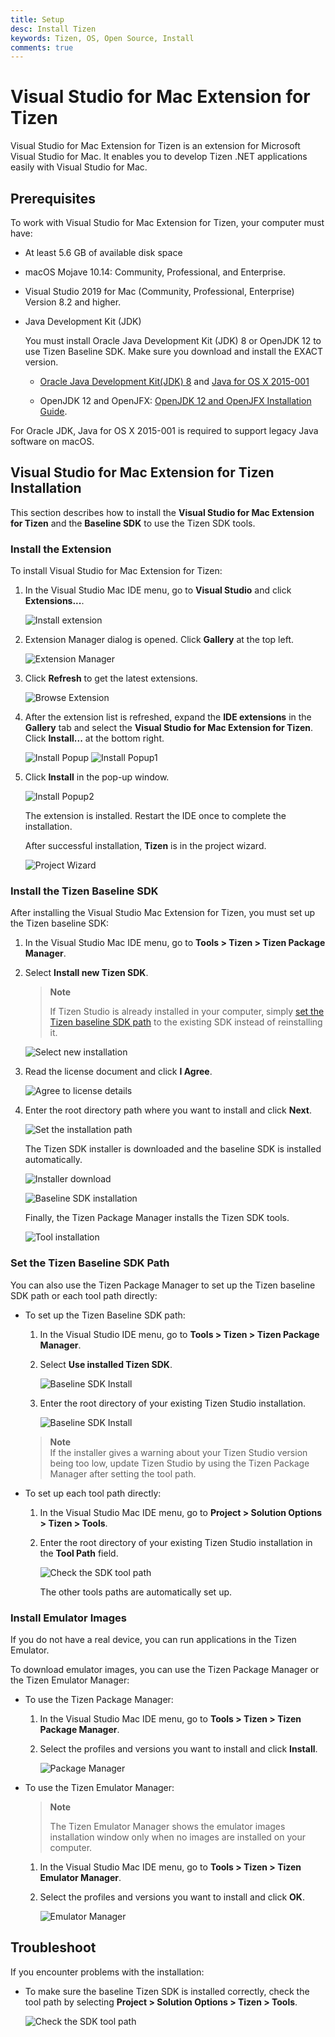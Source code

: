 ```yaml
---
title: Setup
desc: Install Tizen
keywords: Tizen, OS, Open Source, Install 
comments: true
---
```

# Visual Studio for Mac Extension for Tizen

Visual Studio for Mac Extension for Tizen is an extension for Microsoft Visual Studio for Mac. It enables you to develop Tizen .NET applications easily with Visual Studio for Mac.

## Prerequisites

To work with Visual Studio for Mac Extension for Tizen, your computer must have:

- At least 5.6 GB of available disk space
- macOS Mojave 10.14: Community, Professional, and Enterprise.	
- Visual Studio 2019 for Mac (Community, Professional, Enterprise) Version 8.2 and higher.

- Java Development Kit (JDK)

  You must install Oracle Java Development Kit (JDK) 8 or OpenJDK 12 to use 
Tizen Baseline SDK. Make sure you download and install the EXACT version.

  - [Oracle Java Development Kit(JDK) 8](https://www.oracle.com/technetwork/java/javase/downloads/jdk8-downloads-2133151.html) and [Java for OS X 2015-001](https://support.apple.com/kb/DL1572)
 
  - OpenJDK 12 and OpenJFX: [OpenJDK 12 and OpenJFX Installation Guide](../tizen-studio/setup/openjdk.md#install-openjdk-for-macos).

For Oracle JDK, Java for OS X 2015-001 is required to support legacy Java software on macOS.

<a name="setup"></a>
## Visual Studio for Mac Extension for Tizen Installation

This section describes how to install the **Visual Studio for Mac Extension for Tizen** and the **Baseline SDK** to use the Tizen SDK tools.

### Install the Extension

To install Visual Studio for Mac Extension for Tizen:

1. In the Visual Studio Mac IDE menu, go to **Visual Studio** and click **Extensions...**.

   ![Install extension](media/install-extension1.png)

2. Extension Manager dialog is opened. Click **Gallery** at the top left.

	![Extension Manager](media/install-extension2.png)
   
3. Click **Refresh** to get the latest extensions.

	![Browse Extension](media/install-extension3.png)
	
4. After the extension list is refreshed, expand the **IDE extensions** in the **Gallery** tab and select the 
   **Visual Studio for Mac Extension for Tizen**. Click **Install...** at the bottom right.

	![Install Popup](media/install-extension4.png)
	![Install Popup1](media/install-extension5.png)

5. Click **Install** in the pop-up window.

	![Install Popup2](media/install-extension6.png) 

   The extension is installed. Restart the IDE once to complete the installation.
   
   After successful installation, **Tizen** is in the project wizard.
   
   ![Project Wizard](media/install-extension7.png)

### Install the Tizen Baseline SDK

After installing the Visual Studio Mac Extension for Tizen, you must set up the Tizen baseline SDK:

1. In the Visual Studio Mac IDE menu, go to **Tools &gt; Tizen &gt; Tizen Package Manager**.
2. Select **Install new Tizen SDK**.

   > **Note**
   >
   > If Tizen Studio is already installed in your computer, simply [set the Tizen baseline SDK path](#set-tizen-baseline-sdk) to the existing SDK instead of reinstalling it.
   
   ![Select new installation](media/howtoinstall-installwizard1.png)

3. Read the license document and click **I Agree**.

   ![Agree to license details](media/howtoinstall-installwizard2.png)

4. Enter the root directory path where you want to install and click **Next**.

   ![Set the installation path](media/howtoinstall-installwizard3.png)

   The Tizen SDK installer is downloaded and the baseline SDK is installed automatically.

   ![Installer download](media/howtoinstall-installwizard4.png)

   ![Baseline SDK installation](media/howtoinstall-installwizard5.png)

   Finally, the Tizen Package Manager installs the Tizen SDK tools.

   ![Tool installation](media/howtoinstall-installwizard6.png)

<a name="set-tizen-baseline-sdk"></a>
### Set the Tizen Baseline SDK Path 

You can also use the Tizen Package Manager to set up the Tizen baseline SDK path or each tool path directly:

- To set up the Tizen Baseline SDK path:
  1. In the Visual Studio IDE menu, go to **Tools &gt; Tizen &gt; Tizen Package Manager**.
  2. Select **Use installed Tizen SDK**.

     ![Baseline SDK Install](media/howtoinstall-installwizard7.png)

  3. Enter the root directory of your existing Tizen Studio installation.

     ![Baseline SDK Install](media/howtoinstall-installwizard8.png)

  > **Note**  
  > If the installer gives a warning about your Tizen Studio version being too low, update Tizen Studio by using the Tizen Package Manager after setting the tool path.

- To set up each tool path directly:
  1. In the Visual Studio Mac IDE menu, go to **Project &gt; Solution Options &gt; Tizen &gt; Tools**.
  2. Enter the root directory of your existing Tizen Studio installation in the **Tool Path** field.

     ![Check the SDK tool path](media/howtoinstall-checktoolpath.png)

     The other tools paths are automatically set up.

### Install Emulator Images

If you do not have a real device, you can run applications in the Tizen Emulator.

To download emulator images, you can use the Tizen Package Manager or the Tizen Emulator Manager:

- To use the Tizen Package Manager:
  1. In the Visual Studio Mac IDE menu, go to **Tools &gt; Tizen &gt; Tizen Package Manager**.
  2. Select the profiles and versions you want to install and click **Install**.

     ![Package Manager](media/howtoinstall-packagemanager.png)

- To use the Tizen Emulator Manager:

  > **Note**
  >
  > The Tizen Emulator Manager shows the emulator images installation window only when no images are installed on your computer.

  1. In the Visual Studio Mac IDE menu, go to **Tools &gt; Tizen &gt; Tizen Emulator Manager**.
  2. Select the profiles and versions you want to install and click **OK**.

     ![Emulator Manager](media/howtoinstall-emulatormanager.png)


## Troubleshoot

If you encounter problems with the installation:

- To make sure the baseline Tizen SDK is installed correctly, check the tool path by selecting **Project &gt; Solution Options &gt; Tizen &gt; Tools**.

  ![Check the SDK tool path](media/howtoinstall-checktoolpath.png)


